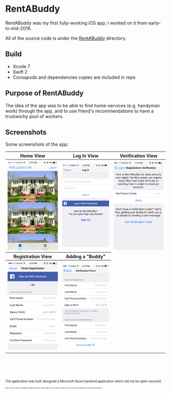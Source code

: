 # RentABuddy

RentABuddy was my first fully-working iOS app; I worked on it from early- to mid-2016.

All of the source code is under the [RentABuddy](https://github.com/LF-luis/RentABuddy/tree/master/RentABuddy) directory.

## Build
- Xcode 7
- Swift 2
- Cocoapods and dependencies copies are included in repo

## Purpose of RentABuddy
The idea of the app was to be able to find home-services (e.g. handyman work) through the app, and to use friend's recommendations to have a trustworhy pool of workers.

## Screenshots
Some screenshots of the app:
<table>
  <tr>
    <th> Home View</th>
    <th> Log In View</th>
    <th> Verification View</th>
  </tr>
  <tr>
    <th>
      <img src="SampleAppImages/IMG_1050.PNG" width="220"/>
    </th>
    <th>
      <img src="SampleAppImages/IMG_1051.PNG" width="220"/>
    </th>
    <th>
      <img src="SampleAppImages/IMG_1052.PNG" width="220"/>
    </th>
  </tr>
  <tr>
    <th>Registration View</th>
    <th>Adding a "Buddy"</th>
  </tr>
  <tr>
    <th>
      <img src="SampleAppImages/IMG_1053.PNG" width="220"/>
    </th>
    <th>
      <img src="SampleAppImages/IMG_1054.PNG" width="220"/>
    </th>
  </tr>
</table>

</br>
</br>
</br>

<sub><sup>The application was built alongside a Microsoft Azure backend application which will not be open-sourced.<sup><sub>
</br>
<sub><sup>Note: This is a project I stopped working on about 4 years ago, thus it does not reflect my current level of experience as an iOS developer.<sup><sub>
